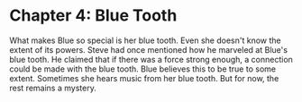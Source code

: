 # Chapter 4: Blue Tooth

What makes Blue so special is her blue tooth.
Even she doesn't know the extent of its powers.
Steve had once mentioned how he marveled at Blue's blue tooth.
He claimed that if there was a force strong enough, a connection could be made with the blue tooth.
Blue believes this to be true to some extent.
Sometimes she hears music from her blue tooth.
But for now, the rest remains a mystery.
